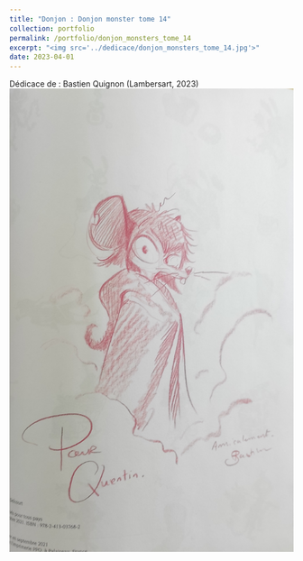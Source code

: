 ```yaml
---
title: "Donjon : Donjon monster tome 14"
collection: portfolio
permalink: /portfolio/donjon_monsters_tome_14
excerpt: "<img src='../dedicace/donjon_monsters_tome_14.jpg'>"
date: 2023-04-01
---
```


Dédicace de : Bastien Quignon (Lambersart, 2023)
<img src='../dedicace/donjon_monsters_tome_14.jpg'>